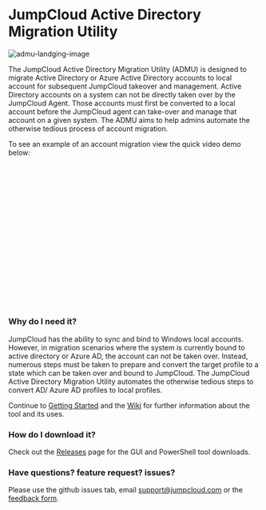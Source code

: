 # JumpCloud Active Directory Migration Utility

![admu-landging-image](https://github.com/TheJumpCloud/jumpcloud-ADMU/wiki/images/ADMU-landing.png)

The JumpCloud Active Directory Migration Utility (ADMU) is designed to migrate Active Directory or Azure Active Directory accounts to local account for subsequent JumpCloud takeover and management. Active Directory accounts on a system can not be directly taken over by the JumpCloud Agent. Those accounts must first be converted to a local account before the JumpCloud agent can take-over and manage that account on a given system. The ADMU aims to help admins automate the otherwise tedious process of account migration.

To see an example of an account migration view the quick video demo below:

<script src="https://fast.wistia.com/embed/medias/573eial3qa.jsonp" async></script><script src="https://fast.wistia.com/assets/external/E-v1.js" async></script><div class="wistia_responsive_padding" style="padding:56.25% 0 0 0;position:relative;"><div class="wistia_responsive_wrapper" style="height:100%;left:0;position:absolute;top:0;width:100%;"><div class="wistia_embed wistia_async_573eial3qa videoFoam=true" style="height:100%;position:relative;width:100%"><div class="wistia_swatch" style="height:100%;left:0;opacity:0;overflow:hidden;position:absolute;top:0;transition:opacity 200ms;width:100%;"><img src="https://fast.wistia.com/embed/medias/573eial3qa/swatch" style="filter:blur(5px);height:100%;object-fit:contain;width:100%;" alt="" aria-hidden="true" onload="this.parentNode.style.opacity=1;" /></div></div></div></div>

### Why do I need it?

JumpCloud has the ability to sync and bind to Windows local accounts. However, in migration scenarios where the system is currently bound to active directory or Azure AD, the account can not be taken over. Instead, numerous steps must be taken to prepare and convert the target profile to a state which can be taken over and bound to JumpCloud. The JumpCloud Active Directory Migration Utility automates the otherwise tedious steps to convert AD/ Azure AD profiles to local profiles.

Continue to [Getting Started](https://github.com/TheJumpCloud/jumpcloud-ADMU/wiki/Getting-Started) and the [Wiki](https://github.com/TheJumpCloud/jumpcloud-ADMU/wiki) for further information about the tool and its uses.

### How do I download it?

Check out the [Releases](https://github.com/TheJumpCloud/jumpcloud-ADMU/releases) page for the GUI and PowerShell tool downloads.

### Have questions? feature request? issues?

Please use the github issues tab, email [support@jumpcloud.com](support@jumpcloud.com) or the [feedback form](https://github.com/TheJumpCloud/jumpcloud-ADMU/wiki/feedback-form).
